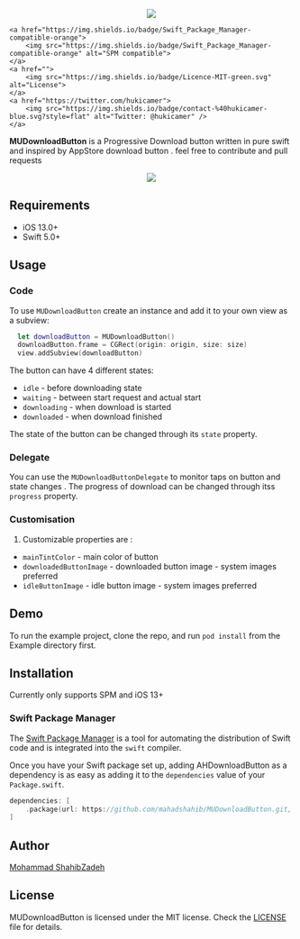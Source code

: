 
<p align="center">
    <img src="https://img.shields.io/badge/Swift-5.0-orange.svg" />

    <a href="https://img.shields.io/badge/Swift_Package_Manager-compatible-orange">
        <img src="https://img.shields.io/badge/Swift_Package_Manager-compatible-orange" alt="SPM compatible">
    </a>
    <a href="">
        <img src="https://img.shields.io/badge/Licence-MIT-green.svg" alt="License">
    </a>
    <a href="https://twitter.com/hukicamer">
        <img src="https://img.shields.io/badge/contact-%40hukicamer-blue.svg?style=flat" alt="Twitter: @hukicamer" />
    </a>
</p>

**MUDownloadButton** is a Progressive Download button written in pure swift and inspired by AppStore download button . feel free to contribute and pull requests

<p align="center"><img src="https://raw.githubusercontent.com/amerhukic/AHDownloadButton/master/Demo.gif"/>
</p>

## Requirements

- iOS 13.0+
- Swift 5.0+

## Usage

### Code
To use `MUDownloadButton` create an instance and add it to your own view as a subview:
```swift
  let downloadButton = MUDownloadButton()
  downloadButton.frame = CGRect(origin: origin, size: size)
  view.addSubview(downloadButton)
```
The button can have 4 different states:
- `idle` - before downloading state
- `waiting` - between start request and actual start
- `downloading` - when download is started
- `downloaded` - when download finished

The state of the button can be changed through its `state` property.


### Delegate
You can use the `MUDownloadButtonDelegate` to monitor taps on button and state changes .
 The progress of download can be changed through itss `progress` property.


### Customisation



1. Customizable properties are  :

  - `mainTintColor` - main color of button
  - `downloadedButtonImage` - downloaded button image - system images preferred
  - `idleButtonImage` - idle button image - system images preferred
 


## Demo

To run the example project, clone the repo, and run `pod install` from the Example directory first.

## Installation
 Currently only supports SPM and iOS 13+
### Swift Package Manager

The [Swift Package Manager](https://swift.org/package-manager/) is a tool for automating the distribution of Swift code and is integrated into the `swift` compiler.

Once you have your Swift package set up, adding AHDownloadButton as a dependency is as easy as adding it to the `dependencies` value of your `Package.swift`.

```swift
dependencies: [
    .package(url: https://github.com/mahadshahib/MUDownloadButton.git, .upToNextMajor(from: "0.9.9"))
]
```

## Author

[Mohammad ShahibZadeh](https://t.me/cheetateam)

## License

MUDownloadButton is licensed under the MIT license. Check the [LICENSE](LICENSE) file for details.

